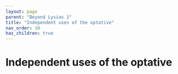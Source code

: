 ```yaml
---
layout: page
parent: "Beyond Lysias 1"
title: "Independent uses of the optative"
nav_order: 10
has_children: true
---
```



# Independent uses of the optative